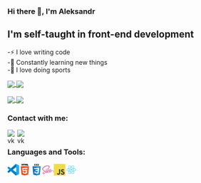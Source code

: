 ### Hi there 👋, I'm Aleksandr

## I'm self-taught in front-end development
-⚡ I love writing code  
-🥅 Constantly learning new things  
-💪 I love doing sports  


<a href="#">
  <img align="center" src="https://komarev.com/ghpvc/?username=ADmurAJI" />
</a>

<a href="https://www.codewars.com/users/ADmurAJI">
  <img
    align="center"
    src="https://www.codewars.com/users/ADmurAJI/badges/micro"
  />
</a>

<br />
<br />

<a href="#">
  <img
    align="center"
    src="https://github-readme-stats.vercel.app/api/top-langs/?username=ADmurAJI&layout=demo&langs_count=6"
  />
</a>
<a href="#">
  <img
    align="center"
    src="https://github-readme-stats.vercel.app/api?username=ADmurAJI"
  />
</a>



### Contact with me: 

[<img align="left" width="22px" src="https://www.svgrepo.com/show/349554/vk.svg" alt="vk"/>][VK]
[<img align="left" width="22px" src="https://www.svgrepo.com/svg/354443/telegram" alt="vk"/>][TG]

<br/> 

### Languages and Tools:

<img align="left" width="26px" src="https://raw.githubusercontent.com/github/explore/80688e429a7d4ef2fca1e82350fe8e3517d3494d/topics/visual-studio-code/visual-studio-code.png" alt="visual-studio-code"/>
<img align="left" width="26px" src="https://raw.githubusercontent.com/github/explore/80688e429a7d4ef2fca1e82350fe8e3517d3494d/topics/html/html.png" alt="html"/>
<img align="left" width="26px" src="https://raw.githubusercontent.com/github/explore/80688e429a7d4ef2fca1e82350fe8e3517d3494d/topics/css/css.png" alt="css"/>
<img align="left" width="26px" src="https://raw.githubusercontent.com/github/explore/80688e429a7d4ef2fca1e82350fe8e3517d3494d/topics/sass/sass.png" alt="sass"/>
<img align="left" width="26px" src="https://raw.githubusercontent.com/github/explore/80688e429a7d4ef2fca1e82350fe8e3517d3494d/topics/javascript/javascript.png" alt="javascript"/>
<img align="left" width="26px" src="https://raw.githubusercontent.com/github/explore/80688e429a7d4ef2fca1e82350fe8e3517d3494d/topics/react/react.png" alt="react"/>

    
[VK]:https://vk.com/dr.falkone
[TG]:https://t.me/dr_falkone

